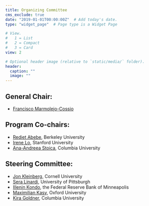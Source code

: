 ```yaml
---
title: Organizing Committee
cms_exclude: true
date: "2019-01-01T00:00:00Z"  # Add today's date.
type: "widget_page"  # Page type is a Widget Page

# View.
#   1 = List
#   2 = Compact
#   3 = Card
view: 2

# Optional header image (relative to `static/media/` folder).
header:
  caption: ""
  image: ""
---
```


## General Chair:
- [Francisco Marmolejo-Cossio](https://www.fmarmolejo.com/)

## Program Co-chairs:

- [Rediet Abebe](https://www.cs.cornell.edu/~red/), Berkeley University
- [Irene Lo](https://sites.google.com/view/irene-lo), Stanford University
- [Ana-Andreea Stoica](http://www.columbia.edu/~as5001/), Columbia University

## Steering Committee:
- [Jon Kleinberg](https://www.cs.cornell.edu/home/kleinber/), Cornell University
- [Sera Linardi](http://www.linardi.gspia.pitt.edu/), University of Pittsburgh
- [Illenin Kondo](https://www.illenin.com/), the Federal Reserve Bank of Minneapolis
- [Maximilian Kasy](https://maxkasy.github.io/home/), Oxford University
- [Kira Goldner](https://www.kiragoldner.com/), Columbia University
